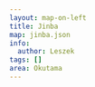 ```yaml
---
layout: map-on-left
title: Jinba
map: jinba.json
info:
  author: Leszek
tags: []
area: Okutama
---
```

